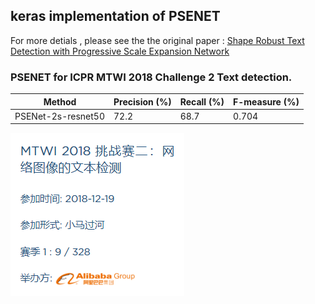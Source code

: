 
## keras implementation of PSENET 
For more detials , please see the the original paper : [Shape Robust Text Detection with Progressive Scale Expansion Network](https://arxiv.org/abs/1806.02559)



### PSENET for ICPR MTWI 2018 Challenge 2 Text detection.
| Method | Precision (%) | Recall (%) | F-measure (%) | 
| - | - | - | - |
| PSENet-2s-resnet50 | 72.2 | 68.7 | 0.704 |

![](imgs/mtwi.png)


